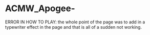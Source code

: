 # ACMW_Apogee-
ERROR IN HOW TO PLAY: the whole point of the page was to add in a typewriter effect in the page and that is all of a sudden not working. 

